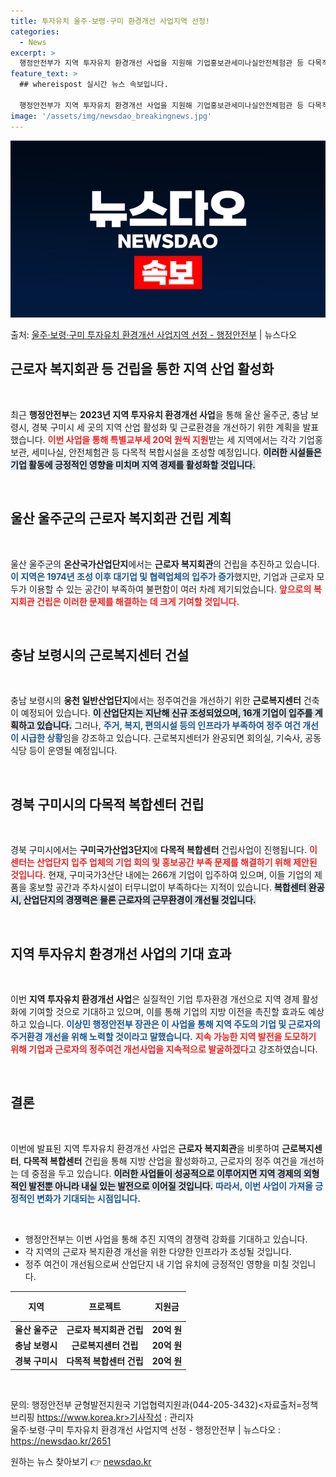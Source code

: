 ```yaml
---
title: 투자유치 울주·보령·구미 환경개선 사업지역 선정!
categories:
  - News
excerpt: >
  행정안전부가 지역 투자유치 환경개선 사업을 지원해 기업홍보관세미나실안전체험관 등 다목적 복합시설을 조성해 지…
feature_text: >
  ## whereispost 실시간 뉴스 속보입니다.

  행정안전부가 지역 투자유치 환경개선 사업을 지원해 기업홍보관세미나실안전체험관 등 다목적 복합시설을 조성해 지…
image: '/assets/img/newsdao_breakingnews.jpg'
---
```


![뉴스다오 속보](/assets/img/newsdao_breakingnews.jpg)

<p>출처: <a href="https://newsdao.kr/2651" rel="dofollow">울주·보령·구미 투자유치 환경개선 사업지역 선정 - 행정안전부</a> | 뉴스다오</p>

<h2 data-ke-size="size26">근로자 복지회관 등 건립을 통한 지역 산업 활성화</h2>

<p data-ke-size="size16">&nbsp;</p>

최근 **행정안전부**는 **2023년 지역 투자유치 환경개선 사업**을 통해 울산 울주군, 충남 보령시, 경북 구미시 세 곳의 지역 산업 활성화 및 근로환경을 개선하기 위한 계획을 발표했습니다. <b><span style="color: #ee2323;">이번 사업을 통해 특별교부세 20억 원씩 지원</span></b>받는 세 지역에서는 각각 기업홍보관, 세미나실, 안전체험관 등 다목적 복합시설을 조성할 예정입니다. <b><span style="background-color: #21538527;">이러한 시설들은 기업 활동에 긍정적인 영향을 미치며 지역 경제를 활성화할 것입니다.</span></b> 

<p data-ke-size="size16">&nbsp;</p>

<h2 data-ke-size="size26">울산 울주군의 근로자 복지회관 건립 계획</h2>

<p data-ke-size="size16">&nbsp;</p>

울산 울주군의 **온산국가산업단지**에서는 **근로자 복지회관**의 건립을 추진하고 있습니다. <b><span style="color: #1a5490;">이 지역은 1974년 조성 이후 대기업 및 협력업체의 입주가 증가</span></b>했지만, 기업과 근로자 모두가 이용할 수 있는 공간이 부족하여 불편함이 여러 차례 제기되었습니다. <b><span style="color: #ee2323;">앞으로의 복지회관 건립은 이러한 문제를 해결하는 데 크게 기여할 것입니다.</span></b> 

<p data-ke-size="size16">&nbsp;</p>

<h2 data-ke-size="size26">충남 보령시의 근로복지센터 건설</h2>

<p data-ke-size="size16">&nbsp;</p>

충남 보령시의 **웅천 일반산업단지**에서는 정주여건을 개선하기 위한 **근로복지센터** 건축이 예정되어 있습니다. <b><span style="background-color: #21538527;">이 산업단지는 지난해 신규 조성되었으며, 16개 기업이 입주를 계획하고 있습니다.</span></b> 그러나, <b><span style="color: #1a5490;">주거, 복지, 편의시설 등의 인프라가 부족하여 정주 여건 개선이 시급한 상황</span></b>임을 강조하고 있습니다. 근로복지센터가 완공되면 회의실, 기숙사, 공동식당 등이 운영될 예정입니다. 

<p data-ke-size="size16">&nbsp;</p>

<h2 data-ke-size="size26">경북 구미시의 다목적 복합센터 건립</h2>

<p data-ke-size="size16">&nbsp;</p>

경북 구미시에서는 **구미국가산업3단지**에 **다목적 복합센터** 건립사업이 진행됩니다. <b><span style="color: #ee2323;">이 센터는 산업단지 입주 업체의 기업 회의 및 홍보공간 부족 문제를 해결하기 위해 제안된 것입니다.</span></b> 현재, 구미국가3산단 내에는 266개 기업이 입주하여 있으며, 이들 기업의 제품을 홍보할 공간과 주차시설이 터무니없이 부족하다는 지적이 있습니다. <b><span style="background-color: #21538527;">복합센터 완공 시, 산업단지의 경쟁력은 물론 근로자의 근무환경이 개선될 것입니다.</span></b>

<p data-ke-size="size16">&nbsp;</p>

<h2 data-ke-size="size26">지역 투자유치 환경개선 사업의 기대 효과</h2>

<p data-ke-size="size16">&nbsp;</p>

이번 **지역 투자유치 환경개선 사업**은 실질적인 기업 투자환경 개선으로 지역 경제 활성화에 기여할 것으로 기대하고 있으며, 이를 통해 기업의 지방 이전을 촉진할 효과도 예상하고 있습니다. <b><span style="color: #1a5490;">이상민 행정안전부 장관은 이 사업을 통해 지역 주도의 기업 및 근로자의 주거환경 개선을 위해 노력할 것이라고 말했습니다.</span></b> <b><span style="color: #ee2323;">지속 가능한 지역 발전을 도모하기 위해 기업과 근로자의 정주여건 개선사업을 지속적으로 발굴하겠다</span></b>고 강조하였습니다. 

<p data-ke-size="size16">&nbsp;</p>

<h2 data-ke-size="size26">결론</h2>

<p data-ke-size="size16">&nbsp;</p>

이번에 발표된 지역 투자유치 환경개선 사업은 **근로자 복지회관**을 비롯하여 **근로복지센터**, **다목적 복합센터** 건립을 통해 지방 산업을 활성화하고, 근로자의 정주 여건을 개선하는 데 중점을 두고 있습니다. <b><span style="background-color: #21538527;">이러한 사업들이 성공적으로 이루어지면 지역 경제의 외형적인 발전뿐 아니라 내실 있는 발전으로 이어질 것입니다.</span></b> <b><span style="color: #1a5490;">따라서, 이번 사업이 가져올 긍정적인 변화가 기대되는 시점입니다.</span></b>

<p data-ke-size="size16">&nbsp;</p>

<ul>
    <li>행정안전부는 이번 사업을 통해 추진 지역의 경쟁력 강화를 기대하고 있습니다.</li>
    <li>각 지역의 근로자 복지환경 개선을 위한 다양한 인프라가 조성될 것입니다.</li>
    <li>정주 여건이 개선됨으로써 산업단지 내 기업 유치에 긍정적인 영향을 미칠 것입니다.</li>
</ul>

<table style="width: 100%;">
    <thead>
        <tr>
            <th style="text-align: center; height: 40px;"><b>지역</b></th>
            <th style="text-align: center; height: 40px;"><b>프로젝트</b></th>
            <th style="text-align: center; height: 40px;"><b>지원금</b></th>
        </tr>
    </thead>
    <tbody>
        <tr>
            <td style="text-align: center; height: 17px;"><b>울산 울주군</b></td>
            <td style="text-align: center; height: 17px;"><b>근로자 복지회관 건립</b></td>
            <td style="text-align: center; height: 17px;"><b>20억 원</b></td>
        </tr>
        <tr>
            <td style="text-align: center; height: 17px;"><b>충남 보령시</b></td>
            <td style="text-align: center; height: 17px;"><b>근로복지센터 건립</b></td>
            <td style="text-align: center; height: 17px;"><b>20억 원</b></td>
        </tr>
        <tr>
            <td style="text-align: center; height: 17px;"><b>경북 구미시</b></td>
            <td style="text-align: center; height: 17px;"><b>다목적 복합센터 건립</b></td>
            <td style="text-align: center; height: 17px;"><b>20억 원</b></td>
        </tr>
    </tbody>
</table>

<p data-ke-size="size16">&nbsp;</p>

문의: 행정안전부 균형발전지원국 기업협력지원과(044-205-3432)<자료출처=정책브리핑 https://www.korea.kr>기사작성 : 관리자  
울주·보령·구미 투자유치 환경개선 사업지역 선정 - 행정안전부 | 뉴스다오  : https://newsdao.kr/2651 

원하는 뉴스 찾아보기 👉 <a href="https://newsdao.kr" rel="dofollow">newsdao.kr</a>


